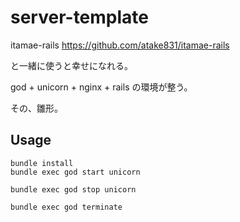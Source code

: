 # server-template

itamae-rails
https://github.com/atake831/itamae-rails

と一緒に使うと幸せになれる。

god + unicorn + nginx + rails
の環境が整う。

その、雛形。

## Usage

```
bundle install
bundle exec god start unicorn
```

```
bundle exec god stop unicorn
```

```
bundle exec god terminate
```


